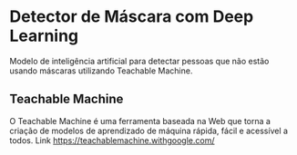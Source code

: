 # Detector de Máscara com Deep Learning
Modelo de inteligência artificial para detectar pessoas que não estão usando máscaras utilizando Teachable Machine. 

## Teachable Machine

O Teachable Machine é uma ferramenta baseada na Web que torna a criação de modelos de aprendizado de máquina rápida, 
fácil e acessível a todos. Link https://teachablemachine.withgoogle.com/
